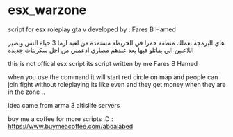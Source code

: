 # esx_warzone
script for esx roleplay gta v
 developed by : Fares B Hamed

هاي البرمجة تعملك منطقة حمرا في الخريطة مستمدة من لعبة ارما 3  حياة التس وبصير اللاعبين الي بقاتلو فيها يعد عندهم مصاري ادعمني من اجل سكربتات جديدة 

this is not offical esx script its script written by me Fares B Hamed

when you use the command it will start red circle on map and people can join fight without roleplaying its like even and they get money when they are in the zone ..

idea came from arma 3 altislife servers


buy me a coffee for more scripts :D : https://www.buymeacoffee.com/aboalabed
